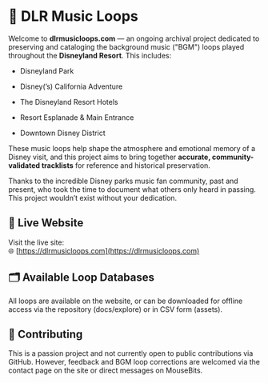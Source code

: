 # 🎵 DLR Music Loops

Welcome to **dlrmusicloops.com** — an ongoing archival project dedicated to preserving and cataloging the background music ("BGM") loops played throughout the **Disneyland Resort**. This includes:

- Disneyland Park

- Disney(’s) California Adventure

- The Disneyland Resort Hotels

- Resort Esplanade & Main Entrance

- Downtown Disney District

These music loops help shape the atmosphere and emotional memory of a Disney visit, and this project aims to bring together **accurate, community-validated tracklists** for reference and historical preservation.

Thanks to the incredible Disney parks music fan community, past and present, who took the time to document what others only heard in passing. This project wouldn’t exist without your dedication.

## 🔗 Live Website

Visit the live site:  
🌐 [https://dlrmusicloops.com](https://dlrmusicloops.com)

## 🗂 Available Loop Databases

All loops are available on the website, or can be downloaded for offline access via the repository (docs/explore) or in CSV form (assets).

## 🚧 Contributing

This is a passion project and not currently open to public contributions via GitHub. However, feedback and BGM loop corrections are welcomed via the contact page on the site or direct messages on MouseBits.


